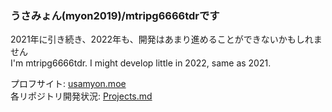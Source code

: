 <!--### Hi there 👋-->
### うさみょん(myon2019)/mtripg6666tdrです  
2021年に引き続き、2022年も、開発はあまり進めることができないかもしれません  
I'm mtripg6666tdr. I might develop little in 2022, same as 2021.  

プロフサイト: [usamyon.moe](https://usamyon.moe)  
各リポジトリ開発状況: [Projects.md](Projects.md)

<!--
**mtripg6666tdr/mtripg6666tdr** is a ✨ _special_ ✨ repository because its `README.md` (this file) appears on your GitHub profile.

Here are some ideas to get you started:

- 🔭 I’m currently working on ...
- 🌱 I’m currently learning ...
- 👯 I’m looking to collaborate on ...
- 🤔 I’m looking for help with ...
- 💬 Ask me about ...
- 📫 How to reach me: ...
- 😄 Pronouns: ...
- ⚡ Fun fact: ...
-->
